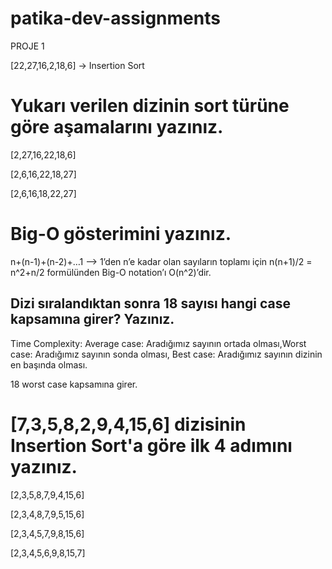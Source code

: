 # patika-dev-assignments

PROJE 1

[22,27,16,2,18,6] -> Insertion Sort

# Yukarı verilen dizinin sort türüne göre aşamalarını yazınız.

[2,27,16,22,18,6] 

[2,6,16,22,18,27]

[2,6,16,18,22,27]

# Big-O gösterimini yazınız.

n+(n-1)+(n-2)+…1  --> 1’den n’e kadar olan sayıların toplamı için n(n+1)/2 = n^2+n/2 formülünden Big-O notation’ı O(n^2)’dir. 

## Dizi sıralandıktan sonra 18 sayısı hangi case kapsamına girer? Yazınız.
 
Time Complexity: Average case: Aradığımız sayının ortada olması,Worst case: Aradığımız sayının sonda olması, Best case: Aradığımız sayının dizinin en başında olması.


18 worst case kapsamına girer.


# [7,3,5,8,2,9,4,15,6] dizisinin Insertion Sort'a göre ilk 4 adımını yazınız.

[2,3,5,8,7,9,4,15,6]

[2,3,4,8,7,9,5,15,6]

[2,3,4,5,7,9,8,15,6]

[2,3,4,5,6,9,8,15,7]
